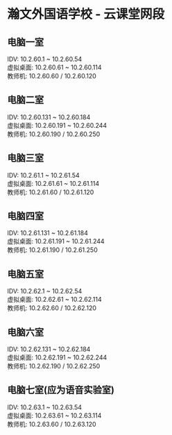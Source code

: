 # 瀚文外国语学校 - 云课堂网段
## 电脑一室
IDV: 10.2.60.1 ~ 10.2.60.54   
虚拟桌面: 10.2.60.61 ~ 10.2.60.114   
教师机: 10.2.60.60 / 10.2.60.120   
## 电脑二室
IDV: 10.2.60.131 ~ 10.2.60.184   
虚拟桌面: 10.2.60.191 ~ 10.2.60.244   
教师机: 10.2.60.190 / 10.2.60.250    
## 电脑三室
IDV: 10.2.61.1 ~ 10.2.61.54     
虚拟桌面: 10.2.61.61 ~ 10.2.61.114    
教师机: 10.2.61.60 / 10.2.61.120   
## 电脑四室
IDV: 10.2.61.131 ~ 10.2.61.184   
虚拟桌面: 10.2.61.191 ~ 10.2.61.244    
教师机: 10.2.61.190 / 10.2.61.250    
## 电脑五室
IDV: 10.2.62.1 ~ 10.2.62.54     
虚拟桌面: 10.2.62.61 ~ 10.2.62.114   
教师机: 10.2.62.60 / 10.2.62.120   
## 电脑六室
IDV: 10.2.62.131 ~ 10.2.62.184   
虚拟桌面: 10.2.62.191 ~ 10.2.62.244   
教师机: 10.2.62.190 / 10.2.62.250   
## 电脑七室(应为语音实验室)
IDV: 10.2.63.1 ~ 10.2.63.54    
虚拟桌面: 10.2.63.61 ~ 10.2.63.114   
教师机: 10.2.63.60 / 10.2.63.120   
